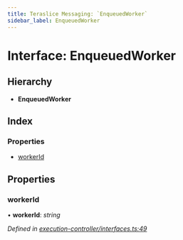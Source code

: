 ```yaml
---
title: Teraslice Messaging: `EnqueuedWorker`
sidebar_label: EnqueuedWorker
---
```


# Interface: EnqueuedWorker

## Hierarchy

* **EnqueuedWorker**

## Index

### Properties

* [workerId](enqueuedworker.md#workerid)

## Properties

###  workerId

• **workerId**: *string*

*Defined in [execution-controller/interfaces.ts:49](https://github.com/terascope/teraslice/blob/d2d877b60/packages/teraslice-messaging/src/execution-controller/interfaces.ts#L49)*
